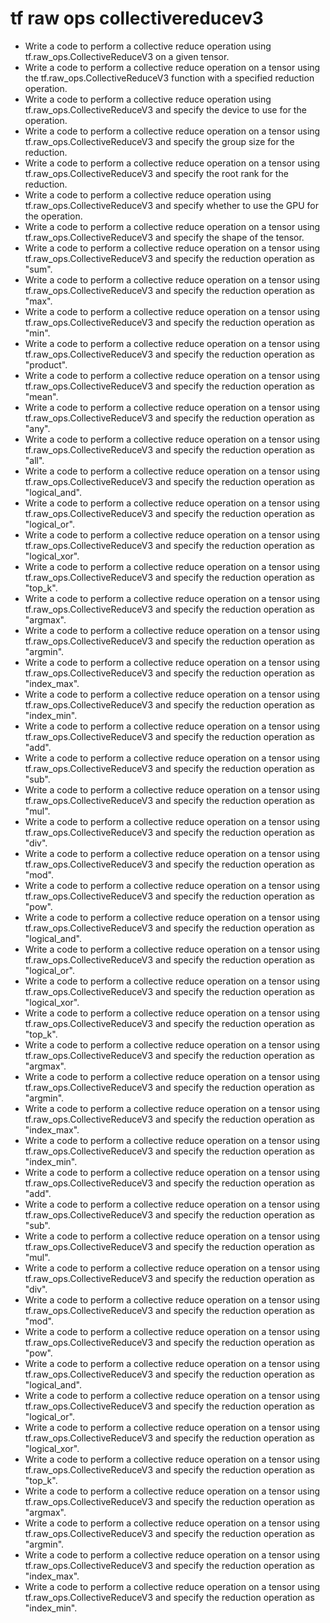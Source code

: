 # tf raw ops collectivereducev3

- Write a code to perform a collective reduce operation using tf.raw_ops.CollectiveReduceV3 on a given tensor.
- Write a code to perform a collective reduce operation on a tensor using the tf.raw_ops.CollectiveReduceV3 function with a specified reduction operation.
- Write a code to perform a collective reduce operation using tf.raw_ops.CollectiveReduceV3 and specify the device to use for the operation.
- Write a code to perform a collective reduce operation on a tensor using tf.raw_ops.CollectiveReduceV3 and specify the group size for the reduction.
- Write a code to perform a collective reduce operation on a tensor using tf.raw_ops.CollectiveReduceV3 and specify the root rank for the reduction.
- Write a code to perform a collective reduce operation using tf.raw_ops.CollectiveReduceV3 and specify whether to use the GPU for the operation.
- Write a code to perform a collective reduce operation on a tensor using tf.raw_ops.CollectiveReduceV3 and specify the shape of the tensor.
- Write a code to perform a collective reduce operation on a tensor using tf.raw_ops.CollectiveReduceV3 and specify the reduction operation as "sum".
- Write a code to perform a collective reduce operation on a tensor using tf.raw_ops.CollectiveReduceV3 and specify the reduction operation as "max".
- Write a code to perform a collective reduce operation on a tensor using tf.raw_ops.CollectiveReduceV3 and specify the reduction operation as "min".
- Write a code to perform a collective reduce operation on a tensor using tf.raw_ops.CollectiveReduceV3 and specify the reduction operation as "product".
- Write a code to perform a collective reduce operation on a tensor using tf.raw_ops.CollectiveReduceV3 and specify the reduction operation as "mean".
- Write a code to perform a collective reduce operation on a tensor using tf.raw_ops.CollectiveReduceV3 and specify the reduction operation as "any".
- Write a code to perform a collective reduce operation on a tensor using tf.raw_ops.CollectiveReduceV3 and specify the reduction operation as "all".
- Write a code to perform a collective reduce operation on a tensor using tf.raw_ops.CollectiveReduceV3 and specify the reduction operation as "logical_and".
- Write a code to perform a collective reduce operation on a tensor using tf.raw_ops.CollectiveReduceV3 and specify the reduction operation as "logical_or".
- Write a code to perform a collective reduce operation on a tensor using tf.raw_ops.CollectiveReduceV3 and specify the reduction operation as "logical_xor".
- Write a code to perform a collective reduce operation on a tensor using tf.raw_ops.CollectiveReduceV3 and specify the reduction operation as "top_k".
- Write a code to perform a collective reduce operation on a tensor using tf.raw_ops.CollectiveReduceV3 and specify the reduction operation as "argmax".
- Write a code to perform a collective reduce operation on a tensor using tf.raw_ops.CollectiveReduceV3 and specify the reduction operation as "argmin".
- Write a code to perform a collective reduce operation on a tensor using tf.raw_ops.CollectiveReduceV3 and specify the reduction operation as "index_max".
- Write a code to perform a collective reduce operation on a tensor using tf.raw_ops.CollectiveReduceV3 and specify the reduction operation as "index_min".
- Write a code to perform a collective reduce operation on a tensor using tf.raw_ops.CollectiveReduceV3 and specify the reduction operation as "add".
- Write a code to perform a collective reduce operation on a tensor using tf.raw_ops.CollectiveReduceV3 and specify the reduction operation as "sub".
- Write a code to perform a collective reduce operation on a tensor using tf.raw_ops.CollectiveReduceV3 and specify the reduction operation as "mul".
- Write a code to perform a collective reduce operation on a tensor using tf.raw_ops.CollectiveReduceV3 and specify the reduction operation as "div".
- Write a code to perform a collective reduce operation on a tensor using tf.raw_ops.CollectiveReduceV3 and specify the reduction operation as "mod".
- Write a code to perform a collective reduce operation on a tensor using tf.raw_ops.CollectiveReduceV3 and specify the reduction operation as "pow".
- Write a code to perform a collective reduce operation on a tensor using tf.raw_ops.CollectiveReduceV3 and specify the reduction operation as "logical_and".
- Write a code to perform a collective reduce operation on a tensor using tf.raw_ops.CollectiveReduceV3 and specify the reduction operation as "logical_or".
- Write a code to perform a collective reduce operation on a tensor using tf.raw_ops.CollectiveReduceV3 and specify the reduction operation as "logical_xor".
- Write a code to perform a collective reduce operation on a tensor using tf.raw_ops.CollectiveReduceV3 and specify the reduction operation as "top_k".
- Write a code to perform a collective reduce operation on a tensor using tf.raw_ops.CollectiveReduceV3 and specify the reduction operation as "argmax".
- Write a code to perform a collective reduce operation on a tensor using tf.raw_ops.CollectiveReduceV3 and specify the reduction operation as "argmin".
- Write a code to perform a collective reduce operation on a tensor using tf.raw_ops.CollectiveReduceV3 and specify the reduction operation as "index_max".
- Write a code to perform a collective reduce operation on a tensor using tf.raw_ops.CollectiveReduceV3 and specify the reduction operation as "index_min".
- Write a code to perform a collective reduce operation on a tensor using tf.raw_ops.CollectiveReduceV3 and specify the reduction operation as "add".
- Write a code to perform a collective reduce operation on a tensor using tf.raw_ops.CollectiveReduceV3 and specify the reduction operation as "sub".
- Write a code to perform a collective reduce operation on a tensor using tf.raw_ops.CollectiveReduceV3 and specify the reduction operation as "mul".
- Write a code to perform a collective reduce operation on a tensor using tf.raw_ops.CollectiveReduceV3 and specify the reduction operation as "div".
- Write a code to perform a collective reduce operation on a tensor using tf.raw_ops.CollectiveReduceV3 and specify the reduction operation as "mod".
- Write a code to perform a collective reduce operation on a tensor using tf.raw_ops.CollectiveReduceV3 and specify the reduction operation as "pow".
- Write a code to perform a collective reduce operation on a tensor using tf.raw_ops.CollectiveReduceV3 and specify the reduction operation as "logical_and".
- Write a code to perform a collective reduce operation on a tensor using tf.raw_ops.CollectiveReduceV3 and specify the reduction operation as "logical_or".
- Write a code to perform a collective reduce operation on a tensor using tf.raw_ops.CollectiveReduceV3 and specify the reduction operation as "logical_xor".
- Write a code to perform a collective reduce operation on a tensor using tf.raw_ops.CollectiveReduceV3 and specify the reduction operation as "top_k".
- Write a code to perform a collective reduce operation on a tensor using tf.raw_ops.CollectiveReduceV3 and specify the reduction operation as "argmax".
- Write a code to perform a collective reduce operation on a tensor using tf.raw_ops.CollectiveReduceV3 and specify the reduction operation as "argmin".
- Write a code to perform a collective reduce operation on a tensor using tf.raw_ops.CollectiveReduceV3 and specify the reduction operation as "index_max".
- Write a code to perform a collective reduce operation on a tensor using tf.raw_ops.CollectiveReduceV3 and specify the reduction operation as "index_min".